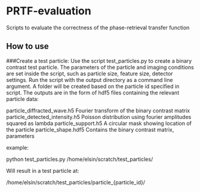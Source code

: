 # PRTF-evaluation
Scripts to evaluate the correctness of the phase-retrieval transfer function


## How to use
###Create a test particle:
Use the script test_particles.py to create a binary contrast test particle.
The parameters of the particle and imaging conditions are set inside the script,
such as particle size, feature size, detector settings. Run the script with the 
output directory as a command line argument. A folder will be created based on
the particle id specified in script. The outputs are in the form of hdf5 files 
containing the relevant particle data:

particle_diffracted_wave.h5	 Fourier transform of the binary contrast matrix
particle_detected_intensity.h5	 Poisson distribution using fourier amplitudes squared as lambda
particle_support.h5		 A circular mask showing location of the particle
particle_shape.hdf5		 Contains the binary contrast matrix, parameters

example:

python test_particles.py /home/elsin/scratch/test_particles/

Will result in a test particle at:

/home/elsin/scratch/test_particles/particle_{particle_id}/

